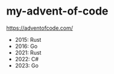 # my-advent-of-code
https://adventofcode.com/

- 2015: Rust
- 2016: Go
- 2021: Rust
- 2022: C#
- 2023: Go
